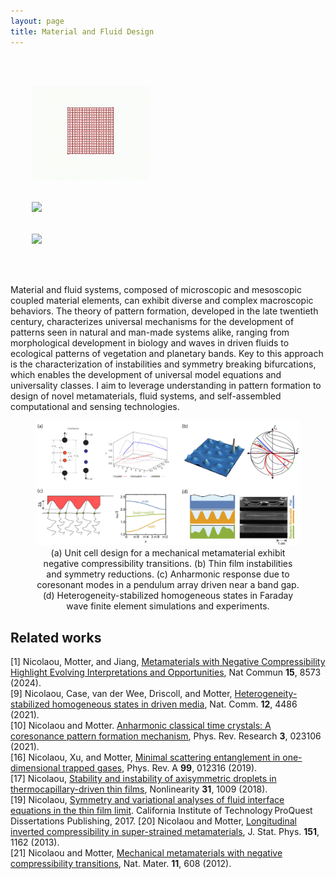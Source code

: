 ```yaml
---
layout: page
title: Material and Fluid Design
---
```

<pre>
<div class="container">
  <div class="row">
    <img src="/assets/gallery/figures/meta.gif" height="150"  />
    <div class="col"></div>
    <img src="/assets/gallery/unpublished/cylinder4_square.gif" height="125"  />
    <div class="col"></div>
    <img src="/assets/gallery/unpublished/9animation.gif" height="125"  />
  </div>
</div>
</pre>

Material and fluid systems, composed of microscopic and mesoscopic coupled material elements, can exhibit diverse and complex macroscopic behaviors. The theory of pattern formation, developed in the late twentieth century, characterizes universal mechanisms for the development of patterns seen in natural and man-made systems alike, ranging from morphological development in biology and waves in driven fluids to ecological patterns of vegetation and planetary bands. Key to this approach is the characterization of instabilities and symmetry breaking bifurcations, which enables the development of universal model equations and universality classes. I aim to leverage understanding in pattern formation to design of novel metamaterials, fluid systems, and self-assembled computational and sensing technologies.

<figure>
<img src="/assets/img/materials.jpg" width=1024 />
<figcaption align="center">(a) Unit cell design for a mechanical metamaterial exhibit negative compressibility transitions. (b) Thin film instabilities and symmetry reductions. (c) Anharmonic response due to coresonant modes in a pendulum array driven near a band gap. (d) Heterogeneity-stabilized homogeneous states in Faraday wave finite element simulations and experiments.
</figcaption>
</figure>

## Related works
[1] Nicolaou, Motter, and Jiang, [Metamaterials with Negative Compressibility Highlight Evolving Interpretations and Opportunities](https://www.nature.com/articles/s41467-024-52853-x), Nat Commun **15**, 8573 (2024).  
[9] Nicolaou, Case, van der Wee, Driscoll, and  Motter, [Heterogeneity-stabilized homogeneous states in driven media](https://doi.org/10.1038/s41467-021-24459-0), Nat. Comm. **12**, 4486 (2021).  
[10] Nicolaou and Motter. [Anharmonic classical time crystals: A coresonance pattern formation mechanism](https://doi.org/10.1103/PhysRevResearch.3.023106), Phys. Rev. Research **3**, 023106 (2021).  
[16] Nicolaou, Xu, and  Motter, [Minimal scattering entanglement in one-dimensional trapped gases](https://doi.org/10.1103/PhysRevA.99.012316), Phys. Rev. A **99**, 012316 (2019).  
[17] Nicolaou, [Stability and instability of axisymmetric droplets in thermocapillary-driven thin films](https://doi.org/10.1088/1361-6544/aa999c), Nonlinearity **31**, 1009 (2018).  
[19] Nicolaou, [Symmetry and variational analyses of fluid interface equations in the thin film limit](https://www.proquest.com/docview/2129710996?pq-origsite=gscholar&fromopenview=true). California Institute of Technology ProQuest Dissertations Publishing, 2017.
[20] Nicolaou and Motter, [Longitudinal inverted compressibility in super-strained metamaterials](https://doi.org/10.1007/s10955-013-0742-8), J. Stat. Phys. **151**, 1162 (2013).  
[21] Nicolaou and Motter, [Mechanical metamaterials with negative compressibility transitions](https://doi.org/10.1038/nmat3331), Nat. Mater.  **11**, 608 (2012).  
